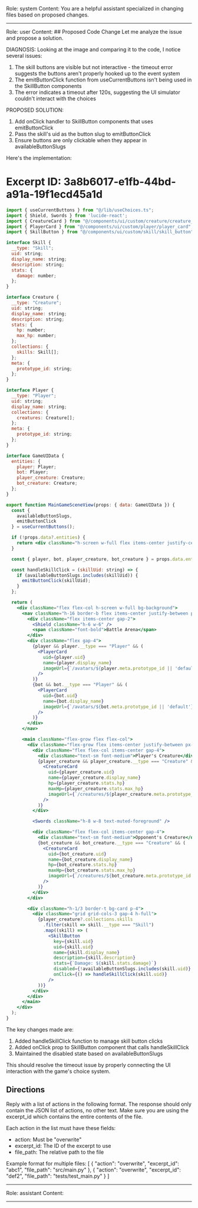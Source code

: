 Role: system
Content: You are a helpful assistant specialized in changing files based on proposed changes.
__________________
Role: user
Content: ## Proposed Code Change
Let me analyze the issue and propose a solution.

DIAGNOSIS:
Looking at the image and comparing it to the code, I notice several issues:

1. The skill buttons are visible but not interactive - the timeout error suggests the buttons aren't properly hooked up to the event system
2. The emitButtonClick function from useCurrentButtons isn't being used in the SkillButton components
3. The error indicates a timeout after 120s, suggesting the UI simulator couldn't interact with the choices

PROPOSED SOLUTION:
1. Add onClick handler to SkillButton components that uses emitButtonClick
2. Pass the skill's uid as the button slug to emitButtonClick
3. Ensure buttons are only clickable when they appear in availableButtonSlugs

Here's the implementation:

# Excerpt ID: 3a8b6017-e1fb-44bd-a91a-19f1ecd45a1d
```jsx main_game/templates/MainGameScene.tsx
import { useCurrentButtons } from "@/lib/useChoices.ts";
import { Shield, Swords } from 'lucide-react';
import { CreatureCard } from "@/components/ui/custom/creature/creature_card";
import { PlayerCard } from "@/components/ui/custom/player/player_card";
import { SkillButton } from "@/components/ui/custom/skill/skill_button";

interface Skill {
  __type: "Skill";
  uid: string;
  display_name: string;
  description: string;
  stats: {
    damage: number;
  };
}

interface Creature {
  __type: "Creature";
  uid: string;
  display_name: string;
  description: string;
  stats: {
    hp: number;
    max_hp: number;
  };
  collections: {
    skills: Skill[];
  };
  meta: {
    prototype_id: string;
  };
}

interface Player {
  __type: "Player";
  uid: string;
  display_name: string;
  collections: {
    creatures: Creature[];
  };
  meta: {
    prototype_id: string;
  };
}

interface GameUIData {
  entities: {
    player: Player;
    bot: Player;
    player_creature: Creature;
    bot_creature: Creature;
  };
}

export function MainGameSceneView(props: { data: GameUIData }) {
  const {
    availableButtonSlugs,
    emitButtonClick
  } = useCurrentButtons();

  if (!props.data?.entities) {
    return <div className="h-screen w-full flex items-center justify-center">Loading...</div>;
  }

  const { player, bot, player_creature, bot_creature } = props.data.entities;

  const handleSkillClick = (skillUid: string) => {
    if (availableButtonSlugs.includes(skillUid)) {
      emitButtonClick(skillUid);
    }
  };

  return (
    <div className="flex flex-col h-screen w-full bg-background">
      <nav className="h-16 border-b flex items-center justify-between px-4 bg-card">
        <div className="flex items-center gap-2">
          <Shield className="h-6 w-6" />
          <span className="font-bold">Battle Arena</span>
        </div>
        <div className="flex gap-4">
          {player && player.__type === "Player" && (
            <PlayerCard
              uid={player.uid}
              name={player.display_name}
              imageUrl={`/avatars/${player.meta.prototype_id || 'default'}`}
            />
          )}
          {bot && bot.__type === "Player" && (
            <PlayerCard
              uid={bot.uid}
              name={bot.display_name}
              imageUrl={`/avatars/${bot.meta.prototype_id || 'default'}`}
            />
          )}
        </div>
      </nav>

      <main className="flex-grow flex flex-col">
        <div className="flex-grow flex items-center justify-between px-8 bg-muted/20">
          <div className="flex flex-col items-center gap-4">
            <div className="text-sm font-medium">Player's Creature</div>
            {player_creature && player_creature.__type === "Creature" && (
              <CreatureCard
                uid={player_creature.uid}
                name={player_creature.display_name}
                hp={player_creature.stats.hp}
                maxHp={player_creature.stats.max_hp}
                imageUrl={`/creatures/${player_creature.meta.prototype_id || 'default'}`}
              />
            )}
          </div>

          <Swords className="h-8 w-8 text-muted-foreground" />

          <div className="flex flex-col items-center gap-4">
            <div className="text-sm font-medium">Opponent's Creature</div>
            {bot_creature && bot_creature.__type === "Creature" && (
              <CreatureCard
                uid={bot_creature.uid}
                name={bot_creature.display_name}
                hp={bot_creature.stats.hp}
                maxHp={bot_creature.stats.max_hp}
                imageUrl={`/creatures/${bot_creature.meta.prototype_id || 'default'}`}
              />
            )}
          </div>
        </div>

        <div className="h-1/3 border-t bg-card p-4">
          <div className="grid grid-cols-3 gap-4 h-full">
            {player_creature?.collections.skills
              .filter(skill => skill.__type === "Skill")
              .map((skill) => (
                <SkillButton
                  key={skill.uid}
                  uid={skill.uid}
                  name={skill.display_name}
                  description={skill.description}
                  stats={`Damage: ${skill.stats.damage}`}
                  disabled={!availableButtonSlugs.includes(skill.uid)}
                  onClick={() => handleSkillClick(skill.uid)}
                />
            ))}
          </div>
        </div>
      </main>
    </div>
  );
}
```

The key changes made are:
1. Added handleSkillClick function to manage skill button clicks
2. Added onClick prop to SkillButton component that calls handleSkillClick
3. Maintained the disabled state based on availableButtonSlugs

This should resolve the timeout issue by properly connecting the UI interaction with the game's choice system.

## Directions
Reply with a list of actions in the following format. The response should only contain the JSON list of actions, no other text.
Make sure you are using the excerpt_id which contains the entire contents of the file.

Each action in the list must have these fields:
- action: Must be "overwrite"
- excerpt_id: The ID of the excerpt to use
- file_path: The relative path to the file

Example format for multiple files:
[
    {
        "action": "overwrite",
        "excerpt_id": "abc1",
        "file_path": "src/main.py"
    },
    {
        "action": "overwrite",
        "excerpt_id": "def2",
        "file_path": "tests/test_main.py"
    }
]
__________________
Role: assistant
Content: 
__________________
